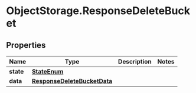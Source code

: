 # ObjectStorage.ResponseDeleteBucket

## Properties

Name | Type | Description | Notes
------------ | ------------- | ------------- | -------------
**state** | [**StateEnum**](StateEnum.md) |  | 
**data** | [**ResponseDeleteBucketData**](ResponseDeleteBucketData.md) |  | 


